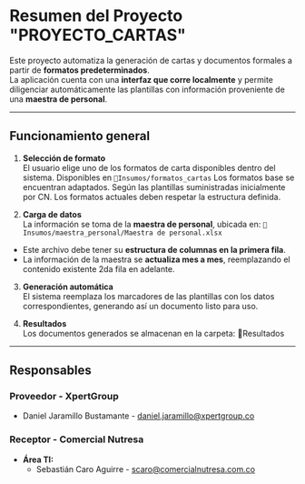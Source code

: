 # Resumen del Proyecto "PROYECTO_CARTAS"

Este proyecto automatiza la generación de cartas y documentos formales a partir de **formatos predeterminados**.  
La aplicación cuenta con una **interfaz que corre localmente** y permite diligenciar automáticamente las plantillas con información proveniente de una **maestra de personal**.

---

## Funcionamiento general

1. **Selección de formato**  
   El usuario elige uno de los formatos de carta disponibles dentro del sistema.
   Disponibles en ``📁Insumos/formatos_cartas`` Los formatos base se encuentran adaptados. Según las plantillas suministradas inicialmente por CN. Los formatos actuales deben respetar la estructura definida.

2. **Carga de datos**  
   La información se toma de la **maestra de personal**, ubicada en: ``📁Insumos/maestra_personal/Maestra de personal.xlsx``

- Este archivo debe tener su **estructura de columnas en la primera fila**.
- La información de la maestra se **actualiza mes a mes**, reemplazando el contenido existente 2da fila en adelante. 

3. **Generación automática**  
El sistema reemplaza los marcadores de las plantillas con los datos correspondientes, generando así un documento listo para uso.

4. **Resultados**  
Los documentos generados se almacenan en la carpeta: 📁Resultados


---

## Responsables

### Proveedor - XpertGroup  
- Daniel Jaramillo Bustamante - daniel.jaramillo@xpertgroup.co

### Receptor - Comercial Nutresa  
- **Área TI:**
  - Sebastián Caro Aguirre - scaro@comercialnutresa.com.co